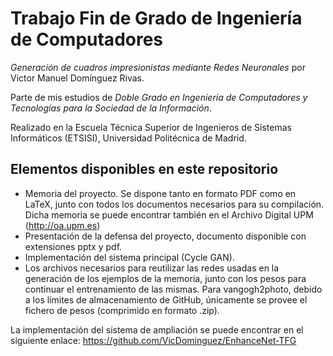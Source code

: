 # Trabajo Fin de Grado de Ingeniería de Computadores
_Generación de cuadros impresionistas mediante Redes Neuronales_ por Victor Manuel Domínguez Rivas.

Parte de mis estudios de _Doble Grado en Ingeniería de Computadores y Tecnologías para la Sociedad de la Información_.

Realizado en la Escuela Técnica Superior de Ingenieros de Sistemas Informáticos (ETSISI), Universidad Politécnica de Madrid.

## Elementos disponibles en este repositorio
+ Memoria del proyecto. Se dispone tanto en formato PDF como en LaTeX, 
junto con todos los documentos necesarios para su compilación. Dicha memoria se puede encontrar también en el Archivo Digital UPM (http://oa.upm.es)
+ Presentación de la defensa del proyecto, documento disponible con extensiones pptx y pdf.
+ Implementación del sistema principal (Cycle GAN).
+ Los archivos necesarios para reutilizar las redes usadas en la generación de los ejemplos de la memoria, junto con 
los pesos para continuar el entrenamiento de las mismas. Para vangogh2photo, debido a los límites de almacenamiento de
GitHub, únicamente se provee el fichero de pesos (comprimido en formato .zip).

La implementación del sistema de ampliación se puede encontrar en el siguiente enlace: 
https://github.com/VicDominguez/EnhanceNet-TFG

